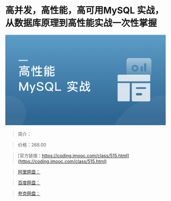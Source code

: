# 高并发，高性能，高可用MySQL 实战，从数据库原理到高性能实战一次性掌握

![img](../../assets/60b9864a09995aa605400304.png)

> 简介：

> 价格：268.00

> [官方链接：https://coding.imooc.com/class/515.html](https://coding.imooc.com/class/515.html)

> [阿里网盘：]()

> [百度网盘：]()

> [夸克网盘：]()
